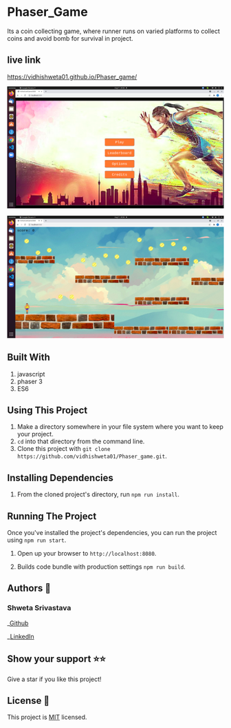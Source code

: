 # Phaser_Game

Its a coin collecting game, where runner runs on varied platforms to collect coins and avoid bomb for survival in project.

## live link

https://vidhishweta01.github.io/Phaser_game/


![Screenshot](./screenshots/Screenshot1.png)

![Screenshot](./screenshots/Screenshot2.png)

## Built With

1. javascript
1. phaser 3
1. ES6


## Using This Project

1. Make a directory somewhere in your file system where you want to keep your project.
1. `cd` into that directory from the command line.
1. Clone this project with `git clone https://github.com/vidhishweta01/Phaser_game.git`.

## Installing Dependencies

1. From the cloned project's directory, run `npm run install`.

## Running The Project

Once you've installed the project's dependencies, you can run the project using `npm run start`.

1. Open up your browser to `http://localhost:8080`.

1. Builds code bundle with production settings `npm run build`.

## Authors 👤

### Shweta Srivastava

_[Github](https://github.com/vidhishweta01)

_[LinkedIn](http://linkedin.com/in/shweta-s-15a57070)

## Show your support ⭐️⭐️

Give a star if you like this project!

## License 📝

This project is [MIT](https://www.mit.edu/~amini/LICENSE.md) licensed.



